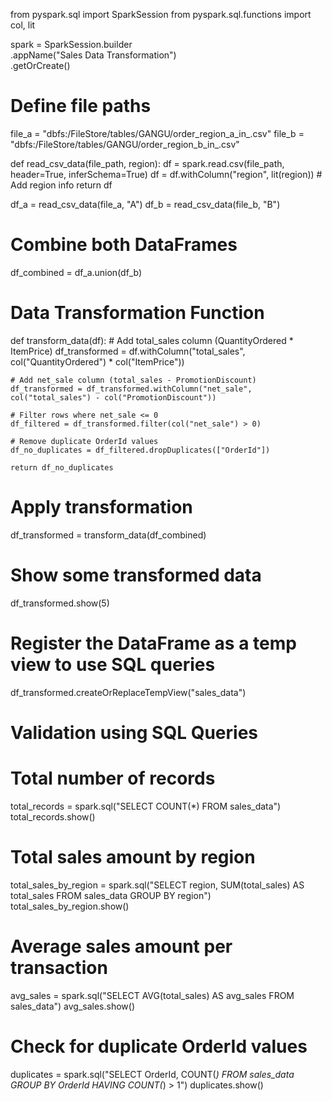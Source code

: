 from pyspark.sql import SparkSession
from pyspark.sql.functions import col, lit


spark = SparkSession.builder \
    .appName("Sales Data Transformation") \
    .getOrCreate()

# Define file paths
file_a = "dbfs:/FileStore/tables/GANGU/order_region_a_in_.csv"
file_b = "dbfs:/FileStore/tables/GANGU/order_region_b_in_.csv"


def read_csv_data(file_path, region):
    df = spark.read.csv(file_path, header=True, inferSchema=True)
    df = df.withColumn("region", lit(region))  # Add region info
    return df


df_a = read_csv_data(file_a, "A")
df_b = read_csv_data(file_b, "B")

#  Combine both DataFrames
df_combined = df_a.union(df_b)

#  Data Transformation Function
def transform_data(df):
    # Add total_sales column (QuantityOrdered * ItemPrice)
    df_transformed = df.withColumn("total_sales", col("QuantityOrdered") * col("ItemPrice"))
    
    # Add net_sale column (total_sales - PromotionDiscount)
    df_transformed = df_transformed.withColumn("net_sale", col("total_sales") - col("PromotionDiscount"))
    
    # Filter rows where net_sale <= 0
    df_filtered = df_transformed.filter(col("net_sale") > 0)
    
    # Remove duplicate OrderId values
    df_no_duplicates = df_filtered.dropDuplicates(["OrderId"])
    
    return df_no_duplicates

#  Apply transformation
df_transformed = transform_data(df_combined)

#  Show some transformed data
df_transformed.show(5)

#  Register the DataFrame as a temp view to use SQL queries
df_transformed.createOrReplaceTempView("sales_data")

#  Validation using SQL Queries

#  Total number of records
total_records = spark.sql("SELECT COUNT(*) FROM sales_data")
total_records.show()

#  Total sales amount by region
total_sales_by_region = spark.sql("SELECT region, SUM(total_sales) AS total_sales FROM sales_data GROUP BY region")
total_sales_by_region.show()

#  Average sales amount per transaction
avg_sales = spark.sql("SELECT AVG(total_sales) AS avg_sales FROM sales_data")
avg_sales.show()

#  Check for duplicate OrderId values
duplicates = spark.sql("SELECT OrderId, COUNT(*) FROM sales_data GROUP BY OrderId HAVING COUNT(*) > 1")
duplicates.show()
